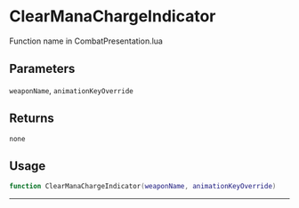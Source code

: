 # ClearManaChargeIndicator
Function name in CombatPresentation.lua
## Parameters
`weaponName`, `animationKeyOverride`
## Returns
`none`
## Usage
```lua
function ClearManaChargeIndicator(weaponName, animationKeyOverride)
```
---
